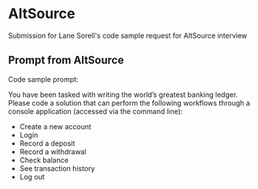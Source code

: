 # AltSource
Submission for Lane Sorell's code sample request for AltSource interview

## Prompt from AltSource
Code sample prompt:

You have been tasked with writing the world’s greatest banking ledger. Please code a solution that can perform the following workflows through a console application (accessed via the command line):

- Create a new account
- Login
- Record a deposit
- Record a withdrawal
- Check balance
- See transaction history
- Log out
